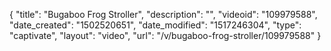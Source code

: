 {
    "title": "Bugaboo Frog Stroller",
    "description": "",
    "videoid": "109979588",
    "date_created": "1502520651",
    "date_modified": "1517246304",
    "type": "captivate",
    "layout": "video",
    "url": "\/v\/bugaboo-frog-stroller\/109979588"
}